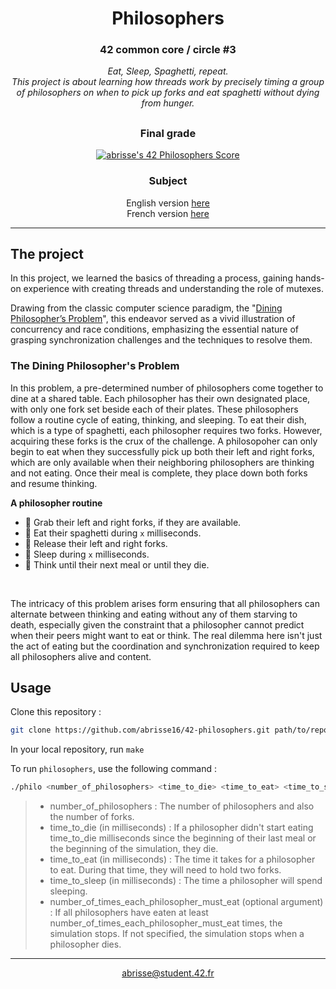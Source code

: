 <div align=center>

# <b>Philosophers</b>

### 42 common core / circle #3
<i>Eat, Sleep, Spaghetti, repeat.
<br>This project is about learning how threads work by precisely timing a group of philosophers on when to pick up forks and eat spaghetti without dying from hunger.</i>

##

### Final grade
[![abrisse's 42 Philosophers Score](https://badge42.vercel.app/api/v2/cl1rqvecz002109l7rv0oprry/project/2850599)](https://github.com/JaeSeoKim/badge42)

### Subject
English version [here](https://cdn.intra.42.fr/pdf/pdf/96841/en.subject.pdf)
<br>
French version [here](https://cdn.intra.42.fr/pdf/pdf/96842/fr.subject.pdf)

</div>

---

## The project

In this project, we learned the basics of threading a process, gaining hands-on experience with creating threads and understanding the role of mutexes.

Drawing from the classic computer science paradigm, the "[Dining Philosopher’s Problem](https://en.wikipedia.org/wiki/Dining_philosophers_problem)", this endeavor served as a vivid illustration of concurrency and race conditions, emphasizing the essential nature of grasping synchronization challenges and the techniques to resolve them.


### The Dining Philosopher's Problem

In this problem, a pre-determined number of philosophers come together to dine at a shared table. Each philosopher has their own designated place, with only one fork set beside each of their plates. These philosophers follow a routine cycle of eating, thinking, and sleeping. To eat their dish, which is a type of spaghetti, each philosopher requires two forks. However, acquiring these forks is the crux of the challenge. A philosopoher can only begin to eat when they successfully pick up both their left and right forks, which are only available when their neighboring philosophers are thinking and not eating. Once their meal is complete, they place down both forks and resume thinking.

<b>A philosopher routine</b>
- 🍴 Grab their left and right forks, if they are available.
- 🍝 Eat their spaghetti during `x` milliseconds.
- 🍴 Release their left and right forks.
- 🌙 Sleep during `x` milliseconds.
- 🧠 Think until their next meal or until they die.

<br>

The intricacy of this problem arises form ensuring that all philosophers can alternate between thinking and eating without any of them starving to death, especially given the constraint that a philosopher cannot predict when their peers might want to eat or think. The real dilemma here isn't just the act of eating but the coordination and synchronization required to keep all philosophers alive and content.

## Usage

Clone this repository :

```sh
git clone https://github.com/abrisse16/42-philosophers.git path/to/repository
````

In your local repository, run `make`

To run `philosophers`, use the following command :

```sh
./philo <number_of_philosophers> <time_to_die> <time_to_eat> <time_to_sleep> [number_of_times_each_philosopher_must_eat]
````

> - number_of_philosophers : The number of philosophers and also the number of forks.
> - time_to_die (in milliseconds) : If a philosopher didn't start eating time_to_die milliseconds since the beginning of their last meal or the beginning of the simulation, they die.
> - time_to_eat (in milliseconds) : The time it takes for a philosopher to eat. During that time, they will need to hold two forks.
> - time_to_sleep (in milliseconds) : The time a philosopher will spend sleeping.
> - number_of_times_each_philosopher_must_eat (optional argument) : If all philosophers have eaten at least number_of_times_each_philosopher_must_eat times, the simulation stops. If not specified, the simulation stops when a philosopher dies.

---
<div align=center>
	<a href="mailto:abrisse@student.42.fr">abrisse@student.42.fr</a>
</div>